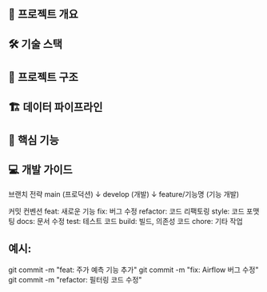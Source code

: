 ## 🎯 프로젝트 개요
## 🛠 기술 스택
## 📁 프로젝트 구조
## 🏗 데이터 파이프라인
## 🚀 핵심 기능
## 💻 개발 가이드
브랜치 전략
main (프로덕션)
  ↓
develop (개발)
  ↓
feature/기능명 (기능 개발)

커밋 컨벤션
feat: 새로운 기능
fix: 버그 수정
refactor: 코드 리팩토링
style: 코드 포맷팅
docs: 문서 수정
test: 테스트 코드
build: 빌드, 의존성 코드
chore: 기타 작업
## 예시:
git commit -m "feat: 주가 예측 기능 추가"
git commit -m "fix:  Airflow 버그 수정"
git commit -m "refactor: 필터링 코드 수정"

